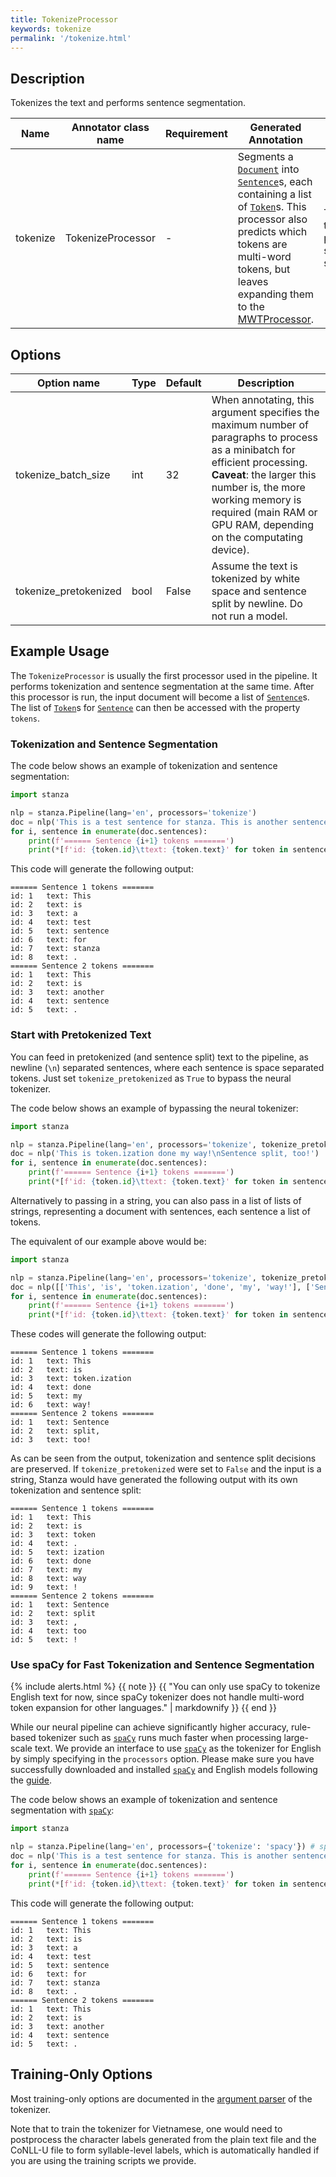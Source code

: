 ```yaml
---
title: TokenizeProcessor
keywords: tokenize
permalink: '/tokenize.html'
---
```


## Description

Tokenizes the text and performs sentence segmentation.

| Name | Annotator class name | Requirement | Generated Annotation | Description |
| --- | --- | --- | --- | --- | 
| tokenize | TokenizeProcessor | - | Segments a [`Document`](data_objects.md#document) into [`Sentence`](data_objects.md#sentence)s, each containing a list of [`Token`](data_objects.md#token)s. This processor also predicts which tokens are multi-word tokens, but leaves expanding them to the [MWTProcessor](mwt.md). | Tokenizes the text and performs sentence segmentation. |

## Options

| Option name | Type | Default | Description |
| --- | --- | --- | --- |
| tokenize_batch_size | int | 32 | When annotating, this argument specifies the maximum number of paragraphs to process as a minibatch for efficient processing. <br>**Caveat**: the larger this number is, the more working memory is required (main RAM or GPU RAM, depending on the computating device). |
| tokenize_pretokenized | bool | False | Assume the text is tokenized by white space and sentence split by newline.  Do not run a model. |

## Example Usage

The `TokenizeProcessor` is usually the first processor used in the pipeline. It performs tokenization and sentence segmentation at the same time. After this processor is run, the input document will become a list of [`Sentence`](data_objects.md#sentence)s. The list of [`Token`](data_objects.md#token)s for [`Sentence`](data_objects.md#sentence) can then be accessed with the property `tokens`. 

### Tokenization and Sentence Segmentation

The code below shows an example of tokenization and sentence segmentation:

```python
import stanza

nlp = stanza.Pipeline(lang='en', processors='tokenize')
doc = nlp('This is a test sentence for stanza. This is another sentence.')
for i, sentence in enumerate(doc.sentences):
    print(f'====== Sentence {i+1} tokens =======')
    print(*[f'id: {token.id}\ttext: {token.text}' for token in sentence.tokens], sep='\n')
```

This code will generate the following output:

```
====== Sentence 1 tokens =======
id: 1   text: This
id: 2   text: is
id: 3   text: a
id: 4   text: test
id: 5   text: sentence
id: 6   text: for
id: 7   text: stanza
id: 8   text: .
====== Sentence 2 tokens =======
id: 1   text: This
id: 2   text: is
id: 3   text: another
id: 4   text: sentence
id: 5   text: .
```

### Start with Pretokenized Text

You can feed in pretokenized (and sentence split) text to the pipeline, as newline (`\n`) separated sentences, where each sentence is space separated tokens. Just set `tokenize_pretokenized` as `True` to bypass the neural tokenizer. 

The code below shows an example of bypassing the neural tokenizer:

```python
import stanza

nlp = stanza.Pipeline(lang='en', processors='tokenize', tokenize_pretokenized=True)
doc = nlp('This is token.ization done my way!\nSentence split, too!')
for i, sentence in enumerate(doc.sentences):
    print(f'====== Sentence {i+1} tokens =======')
    print(*[f'id: {token.id}\ttext: {token.text}' for token in sentence.tokens], sep='\n')
```

Alternatively to passing in a string, you can also pass in a list of lists of strings, representing a document with sentences, each sentence a list of tokens. 

The equivalent of our example above would be:

```python
import stanza

nlp = stanza.Pipeline(lang='en', processors='tokenize', tokenize_pretokenized=True)
doc = nlp([['This', 'is', 'token.ization', 'done', 'my', 'way!'], ['Sentence', 'split,', 'too!']])
for i, sentence in enumerate(doc.sentences):
    print(f'====== Sentence {i+1} tokens =======')
    print(*[f'id: {token.id}\ttext: {token.text}' for token in sentence.tokens], sep='\n')
```

These codes will generate the following output:

```
====== Sentence 1 tokens =======
id: 1   text: This
id: 2   text: is
id: 3   text: token.ization
id: 4   text: done
id: 5   text: my
id: 6   text: way!
====== Sentence 2 tokens =======
id: 1   text: Sentence
id: 2   text: split,
id: 3   text: too!
```

As can be seen from the output, tokenization and sentence split decisions are preserved. If `tokenize_pretokenized` were set to `False` and the input is a string, Stanza would have generated the following output with its own tokenization and sentence split:

```
====== Sentence 1 tokens =======
id: 1   text: This
id: 2   text: is
id: 3   text: token
id: 4   text: .
id: 5   text: ization
id: 6   text: done
id: 7   text: my
id: 8   text: way
id: 9   text: !
====== Sentence 2 tokens =======
id: 1   text: Sentence
id: 2   text: split
id: 3   text: ,
id: 4   text: too
id: 5   text: !
```

### Use spaCy for Fast Tokenization and Sentence Segmentation

{% include alerts.html %}
{{ note }}
{{ "You can only use spaCy to tokenize English text for now, since spaCy tokenizer does not handle multi-word token expansion for other languages." | markdownify }}
{{ end }}

While our neural pipeline can achieve significantly higher accuracy, rule-based tokenizer such as [`spaCy`](https://spacy.io) runs much faster when processing large-scale text. We provide an interface to use [`spaCy`](https://spacy.io) as the tokenizer for English by simply specifying in the `processors` option. Please make sure you have successfully downloaded and installed [`spaCy`](https://spacy.io) and English models following the [guide](https://spacy.io/usage).

The code below shows an example of tokenization and sentence segmentation with [`spaCy`](https://spacy.io):

```python
import stanza

nlp = stanza.Pipeline(lang='en', processors={'tokenize': 'spacy'}) # spaCy tokenizer is currently only allowed in English pipeline.
doc = nlp('This is a test sentence for stanza. This is another sentence.')
for i, sentence in enumerate(doc.sentences):
    print(f'====== Sentence {i+1} tokens =======')
    print(*[f'id: {token.id}\ttext: {token.text}' for token in sentence.tokens], sep='\n')
```

This code will generate the following output:

```
====== Sentence 1 tokens =======
id: 1   text: This
id: 2   text: is
id: 3   text: a
id: 4   text: test
id: 5   text: sentence
id: 6   text: for
id: 7   text: stanza
id: 8   text: .
====== Sentence 2 tokens =======
id: 1   text: This
id: 2   text: is
id: 3   text: another
id: 4   text: sentence
id: 5   text: .
```

## Training-Only Options

Most training-only options are documented in the [argument parser](https://github.com/stanfordnlp/stanza/blob/master/stanza/models/tokenizer.py#L12) of the tokenizer.

Note that to train the tokenizer for Vietnamese, one would need to postprocess the character labels generated from the plain text file and the CoNLL-U file to form syllable-level labels, which is automatically handled if you are using the training scripts we provide.
